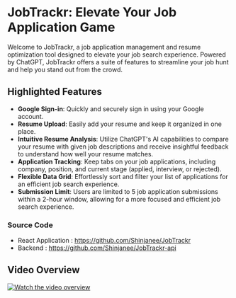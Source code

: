 # JobTrackr: Elevate Your Job Application Game

Welcome to JobTrackr, a job application management and resume optimization tool designed to elevate your job search experience. Powered by ChatGPT, JobTrackr offers a suite of features to streamline your job hunt and help you stand out from the crowd.

## Highlighted Features

- **Google Sign-in**: Quickly and securely sign in using your Google account.
- **Resume Upload**: Easily add your resume and keep it organized in one place.
- **Intuitive Resume Analysis**: Utilize ChatGPT's AI capabilities to compare your resume with given job descriptions and receive insightful feedback to understand how well your resume matches.
- **Application Tracking**: Keep tabs on your job applications, including company, position, and current stage (applied, interview, or rejected).
- **Flexible Data Grid**: Effortlessly sort and filter your list of applications for an efficient job search experience.
- **Submission Limit**: Users are limited to 5 job application submissions within a 2-hour window, allowing for a more focused and efficient job search experience.

### Source Code
- React Application : https://github.com/Shinjanee/JobTrackr
- Backend : https://github.com/Shinjanee/JobTrackr-api

## Video Overview
[![Watch the video overview](https://via.placeholder.com/320x180.png?text=Click+to+watch)](https://shinjanee.github.io/JobTrackr/media/record.mp4)

